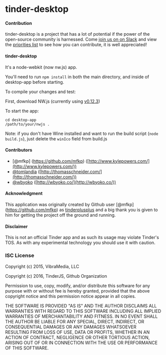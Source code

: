 tinder-desktop
========

#### Contribution ####

tinder-desktop is a project that has a lot of potential if the power of the open-source community is harnessed. Come [join us on on Slack](http://tinderjs.com) and view the [priorities list](https://github.com/tinderjs/tinder-desktop/wiki/Development-Priorities) to see how you can contribute, it is well appreciated!

#### tinder-desktop ####

It's a node-webkit (now nw.js) app.

You'll need to run `npm install` in both the main directory, and inside of desktop-app before starting.

To compile your changes and test:

First, download NW.js (currently using [v0.12.3](http://dl.nwjs.io/v0.12.3/))

To start the app:

```
cd desktop-app
/path/to/your/nwjs .
```

Note: if you don't have Wine installed and want to run the build script (`node build.js`), just delete the `winIco` field from build.js

#### Contributors ####

- [@mfkp] (https://github.com/mfkp) ([http://www.kylepowers.com/](http://www.kylepowers.com/))
- [@tomlandia](https://github.com/tomlandia) ([http://thomasschneider.com/](http://thomasschneider.com/))
- [@wbyoko](https://github.com/wbyoko) ([http://wbyoko.co/](http://wbyoko.co/))

#### Acknowledgment ####

This application was originally created by Github user [@mfkp] (https://github.com/mfkp) as [tinderplusplus](https://github.com/mfkp/tinderplusplus) and a big thank you is given to him for getting the project off the ground and running.

#### Disclaimer ####

This is not an official Tinder app and as such its usage may violate Tinder's TOS. As with any experimental technology you should use it with caution.

### ISC License ###

Copyright (c) 2015, VibraMedia, LLC

Copyright (c) 2016, TinderJS, Github Organization

Permission to use, copy, modify, and/or distribute this software for any purpose with or without fee is hereby granted, provided that the above copyright notice and this permission notice appear in all copies.

THE SOFTWARE IS PROVIDED "AS IS" AND THE AUTHOR DISCLAIMS ALL WARRANTIES WITH REGARD TO THIS SOFTWARE INCLUDING ALL IMPLIED WARRANTIES OF MERCHANTABILITY AND FITNESS. IN NO EVENT SHALL THE AUTHOR BE LIABLE FOR ANY SPECIAL, DIRECT, INDIRECT, OR CONSEQUENTIAL DAMAGES OR ANY DAMAGES WHATSOEVER RESULTING FROM LOSS OF USE, DATA OR PROFITS, WHETHER IN AN ACTION OF CONTRACT, NEGLIGENCE OR OTHER TORTIOUS ACTION, ARISING OUT OF OR IN CONNECTION WITH THE USE OR PERFORMANCE OF THIS SOFTWARE.
